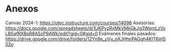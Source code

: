 # Anexos
Canvas 2024-1: https://utec.instructure.com/courses/14098
Asesorías: https://docs.google.com/spreadsheets/d/1UKPyzRxMkVMkGkJg3WqmLzVsLB5qfRXBsR8ASzP9AWk/edit?gid=0#gid=0
Exámenes finales pasados: https://drive.google.com/drive/folders/12Yn9e_uVv_gXJHhnPAGqh4KIT6jHS02o
